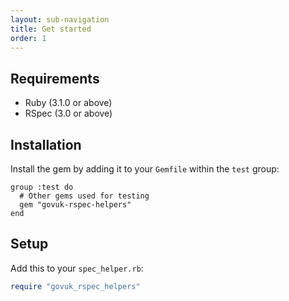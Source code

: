 ```yaml
---
layout: sub-navigation
title: Get started
order: 1
---
```


## Requirements

* Ruby (3.1.0 or above)
* RSpec (3.0 or above)

## Installation

Install the gem by adding it to your `Gemfile` within the `test` group:

```Gemfile
group :test do
  # Other gems used for testing
  gem "govuk-rspec-helpers"
end
```

## Setup

Add this to your `spec_helper.rb`:

```ruby
require "govuk_rspec_helpers"
```
